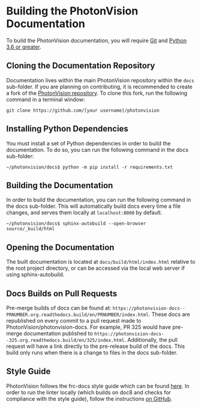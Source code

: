 # Building the PhotonVision Documentation

To build the PhotonVision documentation, you will require [Git](https://git-scm.com) and [Python 3.6 or greater](https://www.python.org).

## Cloning the Documentation Repository

Documentation lives within the main PhotonVision repository within the `docs` sub-folder. If you are planning on contributing, it is recommended to create a fork of the [PhotonVision repository](https://github.com/PhotonVision/photonvision). To clone this fork, run the following command in a terminal window:

`git clone https://github.com/[your username]/photonvision`

## Installing Python Dependencies

You must install a set of Python dependencies in order to build the documentation. To do so, you can run the following command in the docs sub-folder:

`~/photonvision/docs$ python -m pip install -r requirements.txt`

## Building the Documentation

In order to build the documentation, you can run the following command in the docs sub-folder. This will automatically build docs every time a file changes, and serves them locally at `localhost:8000` by default.

`~/photonvision/docs$ sphinx-autobuild --open-browser source/_build/html`

## Opening the Documentation

The built documentation is located at `docs/build/html/index.html` relative to the root project directory, or can be accessed via the local web server if using sphinx-autobuild.

## Docs Builds on Pull Requests

Pre-merge builds of docs can be found at: `https://photonvision-docs--PRNUMBER.org.readthedocs.build/en/PRNUMBER/index.html`. These docs are republished on every commit to a pull request made to PhotonVision/photonvision-docs. For example, PR 325 would have pre-merge documentation published to `https://photonvision-docs--325.org.readthedocs.build/en/325/index.html`. Additionally, the pull request will have a link directly to the pre-release build of the docs. This build only runs when there is a change to files in the docs sub-folder.

## Style Guide

PhotonVision follows the frc-docs style guide which can be found [here](https://docs.wpilib.org/en/stable/docs/contributing/style-guide.html). In order to run the linter locally (which builds on doc8 and checks for compliance with the style guide), follow the instructions [on GitHub](https://github.com/wpilibsuite/ohnoyoudidnt).
